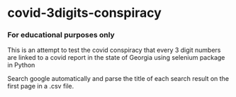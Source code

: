 # covid-3digits-conspiracy
<h3>For educational purposes only</h3>
<p>This is an attempt to test the covid conspiracy that every 3 digit numbers are linked to a covid report in the state of Georgia using selenium package in Python

Search google automatically and parse the title of each search result on the first page in a .csv file.


